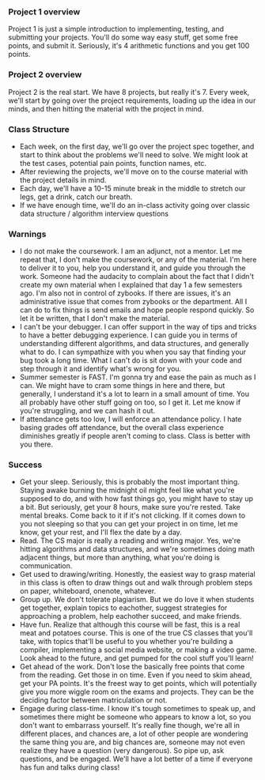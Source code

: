 ### Project 1 overview
Project 1 is just a simple introduction to implementing, testing, and submitting your projects. You'll do some way easy stuff, get some free points, and submit it. Seriously, it's 4 arithmetic functions and you get 100 points.
### Project 2 overview
Project 2 is the real start. We have 8 projects, but really it's 7. Every week, we'll start by going over the project requirements, loading up the idea in our minds, and then hitting the material with the project in mind.

### Class Structure
- Each week, on the first day, we'll go over the project spec together, and start to think about the problems we'll need to solve. We might look at the test cases, potential pain points, function names, etc.
- After reviewing the projects, we'll move on to the course material with the project details in mind. 
- Each day, we'll have a 10-15 minute break in the middle to stretch our legs, get a drink, catch our breath.
- If we have enough time, we'll do an in-class activity going over classic data structure / algorithm interview questions

### Warnings
- I do not make the coursework. I am an adjunct, not a mentor. Let me repeat that, I don't make the coursework, or any of the material. I'm here to deliver it to you, help you understand it, and guide you through the work. Someone had the audacity to complain about the fact that I didn't create my own material when I explained that day 1 a few semesters ago. I'm also not in control of zybooks. If there are issues, it's an administrative issue that comes from zybooks or the department. All I can do to fix things is send emails and hope people respond quickly. So let it be written, that I don't make the material.
- I can't be your debugger. I can offer support in the way of tips and tricks to have a better debugging experience. I can guide you in terms of understanding different algorithms, and data structures, and generally what to do. I can sympathize with you when you say that finding your bug took a long time. What I can't do is sit down with your code and step through it and identify what's wrong for you. 
- Summer semester is FAST. I'm gonna try and ease the pain as much as I can. We might have to cram some things in here and there, but generally, I understand it's a lot to learn in a small amount of time. You all probably have other stuff going on too, so I get it. Let me know if you're struggling, and we can hash it out. 
- If attendance gets too low, I will enforce an attendance policy. I hate basing grades off attendance, but the overall class experience diminishes greatly if people aren't coming to class. Class is better with you there. 

### Success
- Get your sleep. Seriously, this is probably the most important thing. Staying awake burning the midnight oil might feel like what you're supposed to do, and with how fast things go, you might have to stay up a bit. But seriously, get your 8 hours, make sure you're rested. Take mental breaks. Come back to it if it's not clicking. If it comes down to you not sleeping so that you can get your project in on time, let me know, get your rest, and I'll flex the date by a day.
- Read. The CS major is really a reading and writing major. Yes, we're hitting algorithms and data structures, and we're sometimes doing math adjacent things, but more than anything, what you're doing is communication.
- Get used to drawing/writing. Honestly, the easiest way to grasp material in this class is often to draw things out and walk through problem steps on paper, whiteboard, onenote, whatever.
- Group up. We don't tolerate plagiarism. But we do love it when students get together, explain topics to eachother, suggest strategies for approaching a problem, help eachother succeed, and make friends. 
- Have fun. Realize that although this course will be fast, this is a real meat and potatoes course. This is one of the true CS classes that you'll take, with topics that'll be useful to you whether you're building a compiler, implementing a social media website, or making a video game. Look ahead to the future, and get pumped for the cool stuff you'll learn!
- Get ahead of the work. Don't lose the basically free points that come from the reading. Get those in on time. Even if you need to skim ahead, get your PA points. It's the freest way to get points, which will potentially give you more wiggle room on the exams and projects. They can be the deciding factor between matriculation or not.
- Engage during class-time. I know it's tough sometimes to speak up, and sometimes there might be someone who appears to know a lot, so you don't want to embarrass yourself. It's really fine though, we're all in different places, and chances are, a lot of other people are wondering the same thing you are, and big chances are, someone may not even realize they have a question (very dangerous). So pipe up, ask questions, and be engaged. We'll have a lot better of a time if everyone has fun and talks during class!